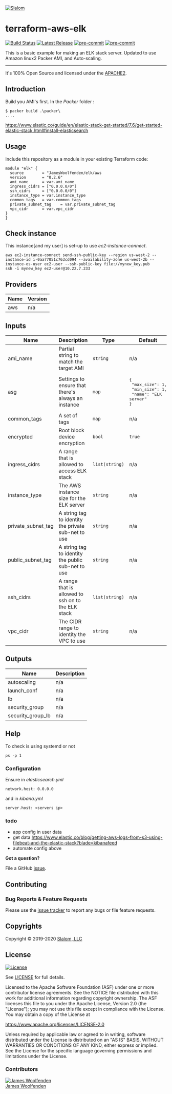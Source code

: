 [![Slalom][logo]](https://slalom.com)

# terraform-aws-elk

[![Build Status](https://travis-ci.com/JamesWoolfenden/terraform-aws-elk.svg?branch=master)](https://travis-ci.com/JamesWoolfenden/terraform-aws-elk)
[![Latest Release](https://img.shields.io/github/release/JamesWoolfenden/terraform-aws-elk.svg)](https://github.com/JamesWoolfenden/terraform-aws-elk/releases/latest)
[![pre-commit](https://img.shields.io/badge/pre--commit-enabled-brightgreen?logo=pre-commit&logoColor=white)](https://github.com/pre-commit/pre-commit)
[![pre-commit](https://img.shields.io/badge/checkov-verified-brightgreen)](https://www.checkov.io/)

This is a basic example for making an ELK stack server.
Updated to use Amazon linux2 Packer AMI, and Auto-scaling.

---

It's 100% Open Source and licensed under the [APACHE2](LICENSE).

## Introduction

Build you AMI's first.
In the *Packer* folder :

```cli
$ packer build .\packer\
....
```

<https://www.elastic.co/guide/en/elastic-stack-get-started/7.6/get-started-elastic-stack.html#install-elasticsearch>

## Usage

Include this repository as a module in your existing Terraform code:

```hcl
module "elk" {
  source        = "JamesWoolfenden/elk/aws
  version       = "0.2.6"
  ami_name      = var.ami_name
  ingress_cidrs = ["0.0.0.0/0"]
  ssh_cidrs     = ["0.0.0.0/0"]
  instance_type = var.instance_type
  common_tags   = var.common_tags
  private_subnet_tag    = var.private_subnet_tag
  vpc_cidr      = var.vpc_cidr
}
}
```

## Check instance

This instance[and my user] is set-up to use *ec2-instance-connect*.

```cli
aws ec2-instance-connect send-ssh-public-key --region us-west-2 --instance-id i-0aa77051c763cd094 --availability-zone us-west-2b --instance-os-user ec2-user --ssh-public-key file://mynew_key.pub
ssh -i mynew_key ec2-user@10.22.7.233
```

<!-- BEGINNING OF PRE-COMMIT-TERRAFORM DOCS HOOK -->

## Providers

| Name | Version |
|------|---------|
| aws | n/a |

## Inputs

| Name | Description | Type | Default | Required |
|------|-------------|------|---------|:-----:|
| ami\_name | Partial string to match the target AMI | `string` | n/a | yes |
| asg | Settings to ensure that there's always an instance | `map` | <pre>{<br>  "max_size": 1,<br>  "min_size": 1,<br>  "name": "ELK server"<br>}<br></pre> | no |
| common\_tags | A set of tags | `map` | n/a | yes |
| encrypted | Root block device encryption | `bool` | `true` | no |
| ingress\_cidrs | A range that is allowed to access ELK stack | `list(string)` | n/a | yes |
| instance\_type | The AWS instance size for the ELK server | `string` | n/a | yes |
| private\_subnet\_tag | A string tag to identity the private sub-net to use | `string` | n/a | yes |
| public\_subnet\_tag | A string tag to identity the public sub-net to use | `string` | n/a | yes |
| ssh\_cidrs | A range that is allowed to ssh on to the ELK stack | `list(string)` | n/a | yes |
| vpc\_cidr | The CIDR range to identity the VPC to use | `string` | n/a | yes |

## Outputs

| Name | Description |
|------|-------------|
| autoscaling | n/a |
| launch\_conf | n/a |
| lb | n/a |
| security\_group | n/a |
| security\_group\_lb | n/a |

<!-- END OF PRE-COMMIT-TERRAFORM DOCS HOOK -->
## Help

To check is using systemd or not

```cli
ps -p 1
```

### Configuration

Ensure in *elasticsearch.yml*

```cli
network.host: 0.0.0.0
```

and in *kibana.yml*

```cli
server.host: <servers ip>
```

### todo

- app config in user data
- get data <https://www.elastic.co/blog/getting-aws-logs-from-s3-using-filebeat-and-the-elastic-stack?blade=kibanafeed>
- automate config above

**Got a question?**

File a GitHub [issue](https://github.com/JamesWoolfenden/terraform-aws-elk/issues).

## Contributing

### Bug Reports & Feature Requests

Please use the [issue tracker](https://github.com/JamesWoolfenden/terraform-aws-elk/issues) to report any bugs or file feature requests.

## Copyrights

Copyright © 2019-2020 [Slalom, LLC](https://slalom.com)

## License

[![License](https://img.shields.io/badge/License-Apache%202.0-blue.svg)](https://opensource.org/licenses/Apache-2.0)

See [LICENSE](LICENSE) for full details.

Licensed to the Apache Software Foundation (ASF) under one
or more contributor license agreements.  See the NOTICE file
distributed with this work for additional information
regarding copyright ownership.  The ASF licenses this file
to you under the Apache License, Version 2.0 (the
"License"); you may not use this file except in compliance
with the License.  You may obtain a copy of the License at

<https://www.apache.org/licenses/LICENSE-2.0>

Unless required by applicable law or agreed to in writing,
software distributed under the License is distributed on an
"AS IS" BASIS, WITHOUT WARRANTIES OR CONDITIONS OF ANY
KIND, either express or implied.  See the License for the
specific language governing permissions and limitations
under the License.

### Contributors

[![James Woolfenden][jameswoolfenden_avatar]][jameswoolfenden_homepage]<br/>[James Woolfenden][jameswoolfenden_homepage]

[jameswoolfenden_homepage]: https://github.com/jameswoolfenden
[jameswoolfenden_avatar]: https://github.com/jameswoolfenden.png?size=150
[logo]: https://gist.githubusercontent.com/JamesWoolfenden/5c457434351e9fe732ca22b78fdd7d5e/raw/15933294ae2b00f5dba6557d2be88f4b4da21201/slalom-logo.png
[website]: https://slalom.com
[github]: https://github.com/jameswoolfenden
[linkedin]: https://www.linkedin.com/company/slalom-consulting/
[twitter]: https://twitter.com/Slalom
[share_twitter]: https://twitter.com/intent/tweet/?text=terraform-aws-elk&url=https://github.com/JamesWoolfenden/terraform-aws-elk
[share_linkedin]: https://www.linkedin.com/shareArticle?mini=true&title=terraform-aws-elk&url=https://github.com/JamesWoolfenden/terraform-aws-elk
[share_reddit]: https://reddit.com/submit/?url=https://github.com/JamesWoolfenden/terraform-aws-elk
[share_facebook]: https://facebook.com/sharer/sharer.php?u=https://github.com/JamesWoolfenden/terraform-aws-elk
[share_email]: mailto:?subject=terraform-aws-elk&body=https://github.com/JamesWoolfenden/terraform-aws-elk
